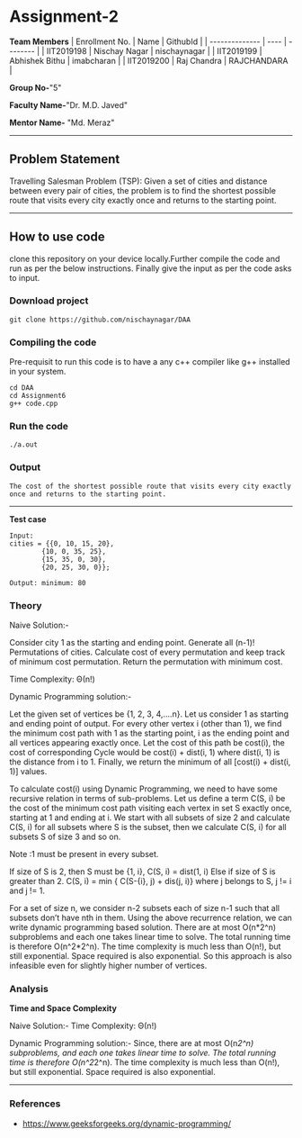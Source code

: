 # Assignment-2

**Team Members**
| Enrollment No. | Name | GithubId |
| -------------- | ---- | -------- |
| IIT2019198 | Nischay Nagar | nischaynagar |
| IIT2019199 | Abhishek Bithu | imabcharan |
| IIT2019200 | Raj Chandra | RAJCHANDARA |

**Group No-**"5"

**Faculty Name-**"Dr. M.D. Javed"

**Mentor Name-** "Md. Meraz"

---

## Problem Statement

Travelling Salesman Problem (TSP): Given a set of cities and distance between every pair of cities, the problem is to find the shortest possible route that visits every city exactly once and returns to the starting point.

---

## How to use code

clone this repository on your device locally.Further compile the code and run as per the below instructions. Finally give the input as per the code asks to input.

### Download project

```
git clone https://github.com/nischaynagar/DAA
```

### Compiling the code

Pre-requisit to run this code is to have a any c++ compiler like g++ installed in your system.

```
cd DAA
cd Assignment6
g++ code.cpp
```

### Run the code

```
./a.out
```

### Output

```
The cost of the shortest possible route that visits every city exactly once and returns to the starting point.
```

---

**Test case**

```
Input:
cities = {{0, 10, 15, 20},
        {10, 0, 35, 25},
        {15, 35, 0, 30},
        {20, 25, 30, 0}};

Output: minimum: 80
```

### Theory

Naive Solution:-

Consider city 1 as the starting and ending point.
Generate all (n-1)! Permutations of cities.
Calculate cost of every permutation and keep track of minimum cost permutation.
Return the permutation with minimum cost.

Time Complexity: Θ(n!)

Dynamic Programming solution:-

Let the given set of vertices be {1, 2, 3, 4,….n}. Let us consider 1 as starting and ending point of output. For every other vertex i (other than 1), we find the minimum cost path with 1 as the starting point, i as the ending point and all vertices appearing exactly once. Let the cost of this path be cost(i), the cost of corresponding Cycle would be cost(i) + dist(i, 1) where dist(i, 1) is the distance from i to 1. Finally, we return the minimum of all [cost(i) + dist(i, 1)] values.

To calculate cost(i) using Dynamic Programming, we need to have some recursive relation in terms of sub-problems. Let us define a term C(S, i) be the cost of the minimum cost path visiting each vertex in set S exactly once, starting at 1 and ending at i.
We start with all subsets of size 2 and calculate C(S, i) for all subsets where S is the subset, then we calculate C(S, i) for all subsets S of size 3 and so on.

Note :1 must be present in every subset.

If size of S is 2, then S must be {1, i},
C(S, i) = dist(1, i)
Else if size of S is greater than 2.
C(S, i) = min { C(S-{i}, j) + dis(j, i)} where j belongs to S, j != i and j != 1.

For a set of size n, we consider n-2 subsets each of size n-1 such that all subsets don’t have nth in them.
Using the above recurrence relation, we can write dynamic programming based solution. There are at most O(n\*2^n) subproblems and each one takes linear time to solve. The total running time is therefore O(n^2\*2^n). The time complexity is much less than O(n!), but still exponential. Space required is also exponential. So this approach is also infeasible even for slightly higher number of vertices.

### Analysis

**Time and Space Complexity**

Naive Solution:-
Time Complexity: Θ(n!)

Dynamic Programming solution:-
Since, there are at most O(n*2^n) subproblems, and each one takes linear time to solve. The total running time is therefore O(n^2*2^n). The time complexity is much less than O(n!), but still exponential. Space required is also exponential.

---

### References

- https://www.geeksforgeeks.org/dynamic-programming/
